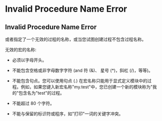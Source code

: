 
# Invalid Procedure Name Error


## Invalid Procedure Name Error

或者指定了一个无效的过程的名称，或当您试图创建过程不包含过程名称。

无效的宏的名称:


- 必须以字母开头。
    
- 不能包含空格或非字母数字字符 (and 符 (&amp;)、 星号 (*)，斜杠 (/)，等等)。
    
- 不能包含句点。您可以使用句点 (.) 在宏名称只能用于显式定义模块中的过程。例如，如果您键入新宏名称"my.test"中，您已创建一个新的模块称为"我的"包含名为"test"的过程。
    
- 不能超过 80 个字符。
    
- 不能与保留的标识符或程序，如"打印"一词的关键字冲突。
    
